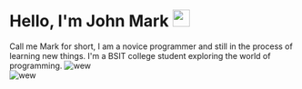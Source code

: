 # Hello, I'm John Mark <img src="https://raw.githubusercontent.com/TheDudeThatCode/TheDudeThatCode/master/Assets/Hi.gif" width="30px">

Call me Mark for short, I am a novice programmer and still in the process of learning new things. I'm a BSIT college student exploring the world of programming.
![wew](https://github-readme-stats.vercel.app/api?username=Kaelx&show_icons=true&theme=transparent&rank_icon=github&hide_border=true&line_height=35&custom_title=Kael's%20Github%20Stats)  
![wew](https://github-readme-stats.vercel.app/api/top-langs/?username=Kaelx&theme=transparent&hide_border=true&hide_title=true&count_weight=0.4&size_weight=0.4)
